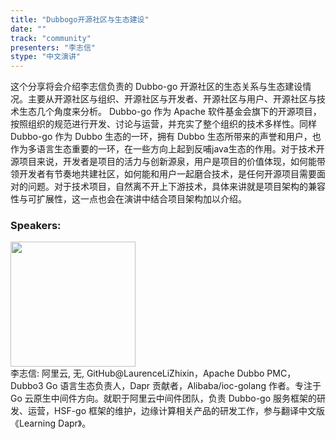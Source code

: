 ```yaml
---
title: "Dubbogo开源社区与生态建设"
date: "" 
track: "community"
presenters: "李志信"
stype: "中文演讲"
---
```

这个分享将会介绍李志信负责的 Dubbo-go 开源社区的生态关系与生态建设情况。主要从开源社区与组织、开源社区与开发者、开源社区与用户、开源社区与技术生态几个角度来分析。
Dubbo-go 作为 Apache 软件基金会旗下的开源项目，按照组织的规范进行开发、讨论与运营，并充实了整个组织的技术多样性。同样Dubbo-go 作为 Dubbo 生态的一环，拥有 Dubbo 生态所带来的声誉和用户，也作为多语言生态重要的一环，在一些方向上起到反哺java生态的作用。对于技术开源项目来说，开发者是项目的活力与创新源泉，用户是项目的价值体现，如何能带领开发者有节奏地共建社区，如何能和用户一起磨合技术，是任何开源项目需要面对的问题。对于技术项目，自然离不开上下游技术，具体来讲就是项目架构的兼容性与可扩展性，这一点也会在演讲中结合项目架构加以介绍。
 ### Speakers: 
 <img src="images/speaker/1086.png" width="200" /><br>李志信: 阿里云, 无, GitHub@LaurenceLiZhixin，Apache Dubbo PMC，Dubbo3 Go 语言生态负责人，Dapr 贡献者，Alibaba/ioc-golang 作者。专注于 Go 云原生中间件方向。就职于阿里云中间件团队，负责 Dubbo-go 服务框架的研发、运营，HSF-go 框架的维护，边缘计算相关产品的研发工作，参与翻译中文版《Learning Dapr》。
 
